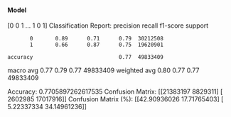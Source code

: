#### Model
[0 0 1 ... 1 0 1]
Classification Report:
              precision    recall  f1-score   support

           0       0.89      0.71      0.79  30212508
           1       0.66      0.87      0.75  19620901

    accuracy                           0.77  49833409
   macro avg       0.77      0.79      0.77  49833409
weighted avg       0.80      0.77      0.77  49833409

Accuracy: 0.7705897262617535
Confusion Matrix:
[[21383197  8829311]
 [ 2602985 17017916]]
Confusion Matrix (%):
[[42.90936026 17.71765403]
 [ 5.22337334 34.14961236]]
